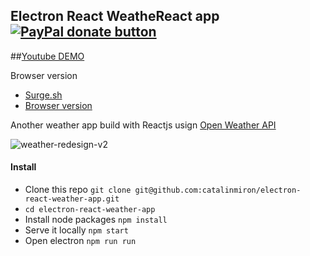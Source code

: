 Electron React WeatheReact app <span class="badge-paypal"><a href="https://www.paypal.com/cgi-bin/webscr?cmd=_donations&business=mironcatalin%40gmail%2ecom&lc=RO&item_name=React%20Weather%20app&item_number=13&currency_code=USD&bn=PP%2dDonationsBF%3abtn_donateCC_LG%2egif%3aNonHosted" title="Donate to this project using Paypal"><img src="https://img.shields.io/badge/paypal-donate-green.svg" alt="PayPal donate button" /></a></span>
-----

##[Youtube DEMO](https://www.youtube.com/watch?v=FAZLX_5hS2s)


Browser version

- [Surge.sh](http://weather.surge.sh/)
- [Browser version](http://catalinmiron.github.io/weathereact/)

Another weather app build with Reactjs usign [Open Weather API](http://openweathermap.org/api)

![weather-redesign-v2](https://cloud.githubusercontent.com/assets/2805320/10529403/5f098278-73a6-11e5-9e9d-807daa26762c.gif)


#### Install

- Clone this repo `git clone git@github.com:catalinmiron/electron-react-weather-app.git`
- `cd electron-react-weather-app`
- Install node packages `npm install`
- Serve it locally `npm start`
- Open electron `npm run run`
